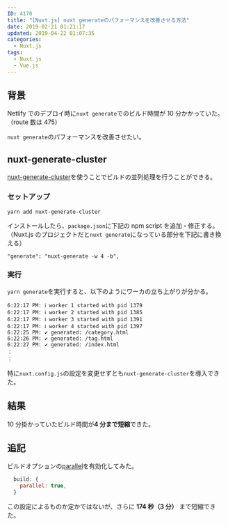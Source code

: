 ```yaml
---
ID: 4170
title: "[Nuxt.js] nuxt generateのパフォーマンスを改善させる方法"
date: 2019-02-21 01:21:17
updated: 2019-04-22 01:07:35
categories:
  - Nuxt.js
tags:
  - Nuxt.js
  - Vue.js
---
```


## 背景

Netlify でのデプロイ時に`nuxt generate`でのビルド時間が 10 分かかっていた。（route 数は 475）

`nuxt generate`のパフォーマンスを改善させたい。

## nuxt-generate-cluster

[nuxt-generate-cluster](https://github.com/nuxt-community/nuxt-generate-cluster)を使うことでビルドの並列処理を行うことができる。

### セットアップ

```
yarn add nuxt-generate-cluster
```

インストールしたら、`package.json`に下記の npm script を追加・修正する。（Nuxt.js のプロジェクトだと`nuxt generate`になっている部分を下記に書き換える）

```
"generate": "nuxt-generate -w 4 -b",
```

### 実行

`yarn generate`を実行すると、以下のようにワーカの立ち上がりが分かる。

```
6:22:17 PM: ℹ worker 1 started with pid 1379
6:22:17 PM: ℹ worker 2 started with pid 1385
6:22:17 PM: ℹ worker 3 started with pid 1391
6:22:17 PM: ℹ worker 4 started with pid 1397
6:22:25 PM: ✔ generated: /category.html
6:22:26 PM: ✔ generated: /tag.html
6:22:27 PM: ✔ generated: /index.html
︙
︙
```

特に`nuxt.config.js`の設定を変更せずとも`nuxt-generate-cluster`を導入できた。

## 結果

10 分掛かっていたビルド時間が**4 分まで短縮**できた。

## 追記

ビルドオプションの[parallel](https://ja.nuxtjs.org/api/configuration-build/#parallel)を有効化してみた。

```js
  build: {
    parallel: true,
  }
```

この設定によるものか定かではないが、さらに **174 秒（3 分）** まで短縮できた。
